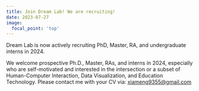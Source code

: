 ```yaml
---
title: Join Dream Lab! We are recruiting!
date: 2023-07-27
image:
  focal_point: 'top'
---
```


Dream Lab is now actively recruiting PhD, Master, RA, and undergraduate interns in 2024.

<!--more-->

We welcome prospective Ph.D., Master, RAs, and interns in 2024, especially who are self-motivated and interested in the intersection or a subset of Human-Computer Interaction, Data Visualization, and Education Technology. Please contact me with your CV via: xiameng9355@gmail.com 


